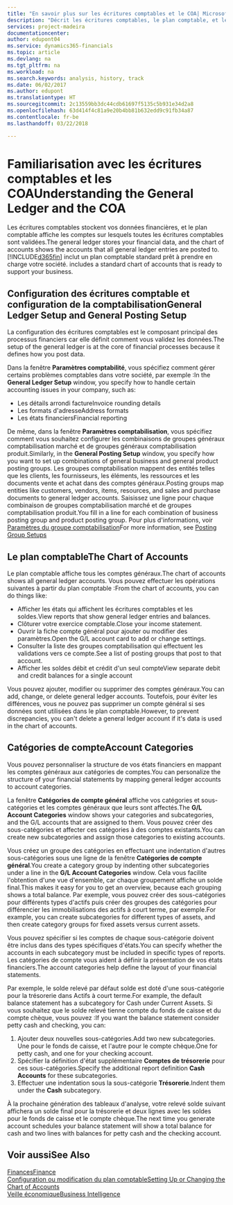 ```yaml
---
title: "En savoir plus sur les écritures comptables et le COA| Microsoft Docs"
description: "Décrit les écritures comptables, le plan comptable, et les catégories de compte."
services: project-madeira
documentationcenter: 
author: edupont04
ms.service: dynamics365-financials
ms.topic: article
ms.devlang: na
ms.tgt_pltfrm: na
ms.workload: na
ms.search.keywords: analysis, history, track
ms.date: 06/02/2017
ms.author: edupont
ms.translationtype: HT
ms.sourcegitcommit: 2c13559bb3dc44cdb61697f5135c5b931e34d2a8
ms.openlocfilehash: 63d414f4c81a9e20b4bb81b632edd9c91fb34a87
ms.contentlocale: fr-be
ms.lasthandoff: 03/22/2018

---
```

# <a name="understanding-the-general-ledger-and-the-coa"></a><span data-ttu-id="da911-103">Familiarisation avec les écritures comptables et les COA</span><span class="sxs-lookup"><span data-stu-id="da911-103">Understanding the General Ledger and the COA</span></span>
<span data-ttu-id="da911-104">Les écritures comptables stockent vos données financières, et le plan comptable affiche les comptes sur lesquels toutes les écritures comptables sont validées.</span><span class="sxs-lookup"><span data-stu-id="da911-104">The general ledger stores your financial data, and the chart of accounts shows the accounts that all general ledger entries are posted to.</span></span> [!INCLUDE[d365fin](includes/d365fin_md.md)]<span data-ttu-id="da911-105"> inclut un plan comptable standard prêt à prendre en charge votre société.</span><span class="sxs-lookup"><span data-stu-id="da911-105"> includes a standard chart of accounts that is ready to support your business.</span></span>

## <a name="general-ledger-setup-and-general-posting-setup"></a><span data-ttu-id="da911-106">Configuration des écritures comptable et configuration de la comptabilisation</span><span class="sxs-lookup"><span data-stu-id="da911-106">General Ledger Setup and General Posting Setup</span></span>
<span data-ttu-id="da911-107">La configuration des écritures comptables est le composant principal des processus financiers car elle définit comment vous validez les données.</span><span class="sxs-lookup"><span data-stu-id="da911-107">The setup of the general ledger is at the core of financial processes because it defines how you post data.</span></span>  

<span data-ttu-id="da911-108">Dans la fenêtre **Paramètres comptabilité**, vous spécifiez comment gérer certains problèmes comptables dans votre société, par exemple :</span><span class="sxs-lookup"><span data-stu-id="da911-108">In the **General Ledger Setup** window, you specify how to handle certain accounting issues in your company, such as:</span></span>  

* <span data-ttu-id="da911-109">Les détails arrondi facture</span><span class="sxs-lookup"><span data-stu-id="da911-109">Invoice rounding details</span></span>  
* <span data-ttu-id="da911-110">Les formats d'adresse</span><span class="sxs-lookup"><span data-stu-id="da911-110">Address formats</span></span>  
* <span data-ttu-id="da911-111">Les états financiers</span><span class="sxs-lookup"><span data-stu-id="da911-111">Financial reporting</span></span>  

<span data-ttu-id="da911-112">De même, dans la fenêtre **Paramètres comptabilisation**, vous spécifiez comment vous souhaitez configurer les combinaisons de groupes généraux comptabilisation marché et de groupes généraux comptabilisation produit.</span><span class="sxs-lookup"><span data-stu-id="da911-112">Similarly, in the **General Posting Setup** window, you specify how you want to set up combinations of general business and general product posting groups.</span></span> <span data-ttu-id="da911-113">Les groupes comptabilisation mappent des entités telles que les clients, les fournisseurs, les éléments, les ressources et les documents vente et achat dans des comptes généraux.</span><span class="sxs-lookup"><span data-stu-id="da911-113">Posting groups map entities like customers, vendors, items, resources, and sales and purchase documents to general ledger accounts.</span></span> <span data-ttu-id="da911-114">Saisissez une ligne pour chaque combinaison de groupes comptabilisation marché et de groupes comptabilisation produit.</span><span class="sxs-lookup"><span data-stu-id="da911-114">You fill in a line for each combination of business posting group and product posting group.</span></span> <span data-ttu-id="da911-115">Pour plus d'informations, voir [Paramètres du groupe comptabilisation](finance-posting-groups.md)</span><span class="sxs-lookup"><span data-stu-id="da911-115">For more information, see [Posting Group Setups](finance-posting-groups.md)</span></span>  

## <a name="the-chart-of-accounts"></a><span data-ttu-id="da911-116">Le plan comptable</span><span class="sxs-lookup"><span data-stu-id="da911-116">The Chart of Accounts</span></span>
<span data-ttu-id="da911-117">Le plan comptable affiche tous les comptes généraux.</span><span class="sxs-lookup"><span data-stu-id="da911-117">The chart of accounts shows all general ledger accounts.</span></span> <span data-ttu-id="da911-118">Vous pouvez effectuer les opérations suivantes à partir du plan comptable :</span><span class="sxs-lookup"><span data-stu-id="da911-118">From the chart of accounts, you can do things like:</span></span>  

* <span data-ttu-id="da911-119">Afficher les états qui affichent les écritures comptables et les soldes.</span><span class="sxs-lookup"><span data-stu-id="da911-119">View reports that show general ledger entries and balances.</span></span>  
* <span data-ttu-id="da911-120">Clôturer votre exercice comptable.</span><span class="sxs-lookup"><span data-stu-id="da911-120">Close your income statement.</span></span>  
* <span data-ttu-id="da911-121">Ouvrir la fiche compte général pour ajouter ou modifier des paramètres.</span><span class="sxs-lookup"><span data-stu-id="da911-121">Open the G/L account card to add or change settings.</span></span>  
* <span data-ttu-id="da911-122">Consulter la liste des groupes comptabilisation qui effectuent les validations vers ce compte.</span><span class="sxs-lookup"><span data-stu-id="da911-122">See a list of posting groups that post to that account.</span></span>
* <span data-ttu-id="da911-123">Afficher les soldes débit et crédit d'un seul compte</span><span class="sxs-lookup"><span data-stu-id="da911-123">View separate debit and credit balances for a single account</span></span>  

<span data-ttu-id="da911-124">Vous pouvez ajouter, modifier ou supprimer des comptes généraux.</span><span class="sxs-lookup"><span data-stu-id="da911-124">You can add, change, or delete general ledger accounts.</span></span> <span data-ttu-id="da911-125">Toutefois, pour éviter les différences, vous ne pouvez pas supprimer un compte général si ses données sont utilisées dans le plan comptable.</span><span class="sxs-lookup"><span data-stu-id="da911-125">However, to prevent discrepancies, you can't delete a general ledger account if it's data is used in the chart of accounts.</span></span>  

## <a name="account-categories"></a><span data-ttu-id="da911-126">Catégories de compte</span><span class="sxs-lookup"><span data-stu-id="da911-126">Account Categories</span></span>
<span data-ttu-id="da911-127">Vous pouvez personnaliser la structure de vos états financiers en mappant les comptes généraux aux catégories de comptes.</span><span class="sxs-lookup"><span data-stu-id="da911-127">You can personalize the structure of your financial statements by mapping general ledger accounts to account categories.</span></span>  

<span data-ttu-id="da911-128">La fenêtre **Catégories de compte général** affiche vos catégories et sous-catégories et les comptes généraux que leurs sont affectés.</span><span class="sxs-lookup"><span data-stu-id="da911-128">The **G/L Account Categories** window shows your categories and subcategories, and the G/L accounts that are assigned to them.</span></span> <span data-ttu-id="da911-129">Vous pouvez créer des sous-catégories et affecter ces catégories à des comptes existants.</span><span class="sxs-lookup"><span data-stu-id="da911-129">You can create new subcategories and assign those categories to existing accounts.</span></span>  

<span data-ttu-id="da911-130">Vous créez un groupe des catégories en effectuant une indentation d'autres sous-catégories sous une ligne de la fenêtre **Catégories de compte général**.</span><span class="sxs-lookup"><span data-stu-id="da911-130">You create a category group by indenting other subcategories under a line in the **G/L Account Categories** window.</span></span> <span data-ttu-id="da911-131">Cela vous facilite l'obtention d'une vue d'ensemble, car chaque groupement affiche un solde final.</span><span class="sxs-lookup"><span data-stu-id="da911-131">This makes it easy for you to get an overview, because each grouping shows a total balance.</span></span> <span data-ttu-id="da911-132">Par exemple, vous pouvez créer des sous-catégories pour différents types d'actifs puis créer des groupes des catégories pour différencier les immobilisations des actifs à court terme, par exemple.</span><span class="sxs-lookup"><span data-stu-id="da911-132">For example, you can create subcategories for different types of assets, and then create category groups for fixed assets versus current assets.</span></span>  

<span data-ttu-id="da911-133">Vous pouvez spécifier si les comptes de chaque sous-catégorie doivent être inclus dans des types spécifiques d'états.</span><span class="sxs-lookup"><span data-stu-id="da911-133">You can specify whether the accounts in each subcategory must be included in specific types of reports.</span></span> <span data-ttu-id="da911-134">Les catégories de compte vous aident à définir la présentation de vos états financiers.</span><span class="sxs-lookup"><span data-stu-id="da911-134">The account categories help define the layout of your financial statements.</span></span>  

<span data-ttu-id="da911-135">Par exemple, le solde relevé par défaut solde est doté d'une sous-catégorie pour la trésorerie dans Actifs à court terme.</span><span class="sxs-lookup"><span data-stu-id="da911-135">For example, the default balance statement has a subcategory for Cash under Current Assets.</span></span> <span data-ttu-id="da911-136">Si vous souhaitez que le solde relevé tienne compte du fonds de caisse et du compte chèque, vous pouvez :</span><span class="sxs-lookup"><span data-stu-id="da911-136">If you want the balance statement consider petty cash and checking, you can:</span></span>  

1. <span data-ttu-id="da911-137">Ajouter deux nouvelles sous-catégories.</span><span class="sxs-lookup"><span data-stu-id="da911-137">Add two new subcategories.</span></span> <span data-ttu-id="da911-138">Une pour le fonds de caisse, et l'autre pour le compte chèque.</span><span class="sxs-lookup"><span data-stu-id="da911-138">One for petty cash, and one for your checking account.</span></span>  
2. <span data-ttu-id="da911-139">Spécifier la définition d'état supplémentaire **Comptes de trésorerie** pour ces sous-catégories.</span><span class="sxs-lookup"><span data-stu-id="da911-139">Specify the additional report definition **Cash Accounts** for these subcategories.</span></span>  
3. <span data-ttu-id="da911-140">Effectuer une indentation sous la sous-catégorie **Trésorerie**.</span><span class="sxs-lookup"><span data-stu-id="da911-140">Indent them under the **Cash** subcategory.</span></span>  

<span data-ttu-id="da911-141">À la prochaine génération des tableaux d'analyse, votre relevé solde suivant affichera un solde final pour la trésorerie et deux lignes avec les soldes pour le fonds de caisse et le compte chèque.</span><span class="sxs-lookup"><span data-stu-id="da911-141">The next time you generate account schedules your balance statement will show a total balance for cash and two lines with balances for petty cash and the checking account.</span></span>  

## <a name="see-also"></a><span data-ttu-id="da911-142">Voir aussi</span><span class="sxs-lookup"><span data-stu-id="da911-142">See Also</span></span>
[<span data-ttu-id="da911-143">Finances</span><span class="sxs-lookup"><span data-stu-id="da911-143">Finance</span></span>](finance.md)  
[<span data-ttu-id="da911-144">Configuration ou modification du plan comptable</span><span class="sxs-lookup"><span data-stu-id="da911-144">Setting Up or Changing the Chart of Accounts</span></span>](finance-setup-chart-accounts.md)  
[<span data-ttu-id="da911-145">Veille économique</span><span class="sxs-lookup"><span data-stu-id="da911-145">Business Intelligence</span></span>](bi.md)  

